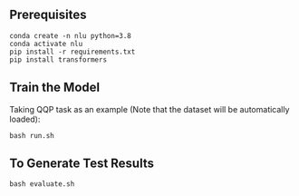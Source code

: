 ## Prerequisites
```
conda create -n nlu python=3.8
conda activate nlu
pip install -r requirements.txt
pip install transformers
```

## Train the Model
Taking QQP task as an example (Note that the dataset will be automatically loaded):
```
bash run.sh
```

## To Generate Test Results
```
bash evaluate.sh
```